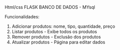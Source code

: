 Html/css
FLASK
BANCO DE DADOS - MYsql


Funcionalidades:
1. Adicionar produtos: nome, tipo, quantidade, preço
2. Listar produtos - Exibe todos os produtos
3. Remover produtos -  Exclusão dos produtos
4. Atualizar produtos - Página para editar dados